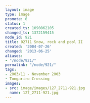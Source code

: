 ```yaml
---
layout: image
type: image
promote: 0
status: 1
created_ts: 1090862105
changed_ts: 1372159415
node_id: 921
title: 02711 Snow, rock and pool II
created: '2004-07-26'
changed: '2013-06-25'
aliases:
- "/node/921/"
permalink: "/node/921/"
tags:
- 2003/11 - November 2003
- Tongariro Crossing
images:
- src: image/images/127_2711-921.jpg
  name: 127_2711-921.jpg
---
```


